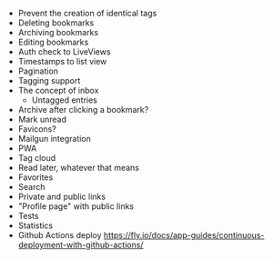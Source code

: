 - Prevent the creation of identical tags
- Deleting bookmarks
- Archiving bookmarks
- Editing bookmarks
- Auth check to LiveViews
- Timestamps to list view
- Pagination
- Tagging support
- The concept of inbox
  - Untagged entries
- Archive after clicking a bookmark?
- Mark unread
- Favicons?
- Mailgun integration
- PWA
- Tag cloud
- Read later, whatever that means
- Favorites
- Search
- Private and public links
- "Profile page" with public links
- Tests
- Statistics
- Github Actions deploy https://fly.io/docs/app-guides/continuous-deployment-with-github-actions/
